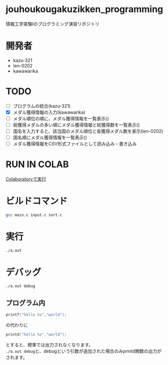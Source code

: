 # jouhoukougakuzikken_programming
情報工学実験Iのプログラミング演習リポジトリ

# 開発者
- kazu-321
- len-0202
- kawawarika

# TODO
- [ ] プログラムの統合(kazu-321)
- [x] メダル獲得情報の入力(kawawarika)
- [ ] メダル順位の順に、メダル獲得情報を一覧表示()
- [ ] 総獲得メダルの多い順にメダル獲得情報と総獲得数を一覧表示()
- [ ] 国名を入力すると、該当国のメダル順位と各獲得メダル数を表示(len-0202)
- [ ] 国名順にメダル獲得情報を一覧表示()
- [ ] メダル獲得情報をCSV形式ファイルとして読み込み・書き込み

# RUN IN COLAB
[Colaboratoryで実行](https://colab.research.google.com/github/kazu-321/jouhoukougakuzikken_programming/blob/main/colab.ipynb)

# ビルドコマンド
```bash
gcc main.c input.c sort.c
```

# 実行
```bash
./a.out
```

# デバッグ
```bash
./a.out debug
```

## プログラム内
```c
printf("hello %s","world");
```
の代わりに
```c
printd("hello %s","world");
```
とすると、標準では出力されなくなります。  
`./a.out debug`と、debugという引数が追加された場合のみprintd関数の出力がされます。